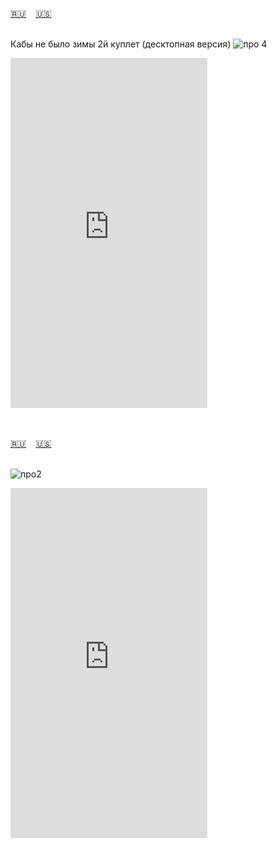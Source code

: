 <span id="ru"><a href='#ru'>🇷🇺</a> &nbsp;&nbsp;&nbsp;<a href='#en'>🇺🇸</a> &nbsp;&nbsp;&nbsp;</span><br><br>

Кабы не было зимы 2й куплет (десктопная версия)
![про 4](https://github.com/user-attachments/assets/685948e4-8b73-44c0-9157-f706022093b0)


<iframe width="315" height="560" src="https://www.youtube.com/embed/Jgs4-MxOLio" frameborder="0" allow="accelerometer; autoplay; clipboard-write; encrypted-media; gyroscope; picture-in-picture; web-share"allowfullscreen></iframe>

<br><br>
<span id="en"><a href='#ru'>🇷🇺</a> &nbsp;&nbsp;&nbsp;<a href='#en'>🇺🇸</a> &nbsp;&nbsp;&nbsp;</span><br><br>

![про2](https://github.com/user-attachments/assets/ab804fd8-6022-4da4-b60d-19b3b50d78f2)


<iframe width="315" height="560" src="https://www.youtube.com/embed/jwP2Pl74soQ" frameborder="0" allow="accelerometer; autoplay; clipboard-write; encrypted-media; gyroscope; picture-in-picture; web-share"allowfullscreen></iframe>



<br><br>
